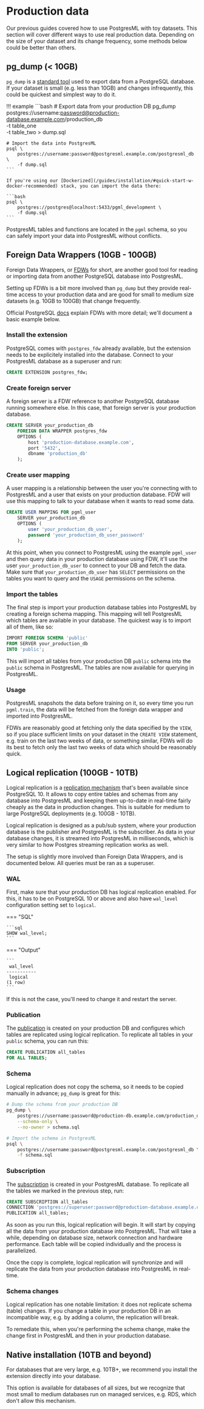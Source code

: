 # Production data

Our previous guides covered how to use PostgresML with toy datasets. This section will cover different ways to use real production data. Depending on the size of your dataset and its change frequency, some methods below could be better than others.

## pg_dump (< 10GB)

`pg_dump` is a [standard tool](https://www.postgresql.org/docs/12/app-pgdump.html) used to export data from a PostgreSQL database. If your dataset is small (e.g. less than 10GB) and changes infrequently, this could be quickest and simplest way to do it.

!!! example
	```bash
	# Export data from your production DB
	pg_dump \
		postgres://username:password@production-database.example.com/production_db \
		-t table_one \
		-t table_two > dump.sql

	# Import the data into PostgresML
	psql \
		postgres://username:password@postgresml.example.com/postgresml_db \
		-f dump.sql
	```

	If you're using our [Dockerized](/guides/installation/#quick-start-w-docker-recommended) stack, you can import the data there:

	```bash
	psql \
		postgres://postgres@localhost:5433/pgml_development \
		-f dump.sql
	```

PostgresML tables and functions are located in the `pgml` schema, so you can safely import your data into PostgresML without conflicts.


## Foreign Data Wrappers (10GB - 100GB)

Foreign Data Wrappers, or [FDWs](https://www.postgresql.org/docs/12/postgres-fdw.html) for short, are another good tool for reading or importing data from another PostgreSQL database into PostgresML.

Setting up FDWs is a bit more involved than `pg_dump` but they provide real-time access to your production data and are good for small to medium size datasets (e.g. 10GB to 100GB) that change frequently.

Official PostgreSQL [docs](https://www.postgresql.org/docs/12/postgres-fdw.html) explain FDWs with more detail; we'll document a basic example below.

### Install the extension

PostgreSQL comes with `postgres_fdw` already available, but the extension needs to be explicitely installed into the database. Connect to your PostgresML database as a superuser and run:

```sql
CREATE EXTENSION postgres_fdw;
```

### Create foreign server

A foreign server is a FDW reference to another PostgreSQL database running somewhere else. In this case, that foreign server is your production database.

```sql
CREATE SERVER your_production_db
	FOREIGN DATA WRAPPER postgres_fdw
	OPTIONS (
		host 'production-database.example.com',
		port '5432',
		dbname 'production_db'
	);
```

### Create user mapping

A user mapping is a relationship between the user you're connecting with to PostgresML and a user that exists on your production database. FDW will use
this mapping to talk to your database when it wants to read some data.

```sql
CREATE USER MAPPING FOR pgml_user
	SERVER your_production_db
	OPTIONS (
		user 'your_production_db_user',
		password 'your_production_db_user_password'
	);
```

At this point, when you connect to PostgresML using the example `pgml_user` and then query data in your production database using FDW, it'll use the user `your_production_db_user`
to connect to your DB and fetch the data. Make sure that `your_production_db_user` has `SELECT` permissions on the tables you want to query and the `USAGE` permissions on the schema.

### Import the tables

The final step is import your production database tables into PostgresML by creating a foreign schema mapping. This mapping will tell PostgresML which tables are available in your database. The quickest way is to import all of them, like so:

```sql
IMPORT FOREIGN SCHEMA 'public'
FROM SERVER your_production_db
INTO 'public';
```

This will import all tables from your production DB `public` schema into the `public` schema in PostgresML. The tables are now available for querying in PostgresML.

### Usage

PostgresML snapshots the data before training on it, so every time you run `pgml.train`, the data will be fetched from the foreign data wrapper and imported into PostgresML.

FDWs are reasonably good at fetching only the data specified by the `VIEW`, so if you place sufficient limits on your dataset in the `CREATE VIEW` statement, e.g. train on the last two weeks of data, or something similar, FDWs will do its best to fetch only the last two weeks of data which should be reasonably quick.


## Logical replication (100GB - 10TB)

Logical replication is a [replication mechanism](https://www.postgresql.org/docs/12/logical-replication.html) that's been available since PostgreSQL 10. It allows to copy entire tables and schemas from any database into PostgresML and keeping them up-to-date in real-time fairly cheaply as the data in production changes. This is suitable for medium to large PostgreSQL deployments (e.g. 100GB - 10TB).

Logical replication is designed as a pub/sub system, where your production database is the publisher and PostgresML is the subscriber. As data in your database changes, it is streamed into PostgresML in milliseconds, which is very similar to how Postgres streaming replication works as well.

The setup is slightly more involved than Foreign Data Wrappers, and is documented below. All queries must be ran as a superuser.

### WAL

First, make sure that your production DB has logical replication enabled. For this, it has to be on PostgreSQL 10 or above and also have `wal_level` configuration setting set to `logical`.

=== "SQL"

	```sql
	SHOW wal_level;
	```

=== "Output"

	```
	 wal_level 
	-----------
	 logical
	(1 row)
	```

If this is not the case, you'll need to change it and restart the server.

### Publication

The [publication](https://www.postgresql.org/docs/12/sql-createpublication.html) is created on your production DB and configures which tables are replicated using logical replication. To replicate all tables in your `public` schema, you can run this:

```sql
CREATE PUBLICATION all_tables
FOR ALL TABLES;
```

### Schema

Logical replication does not copy the schema, so it needs to be copied manually in advance; `pg_dump` is great for this:

```bash
# Dump the schema from your production DB
pg_dump \
	postgres://username:password@production-db.example.com/production_db \
	--schema-only \
	--no-owner > schema.sql

# Import the schema in PostgresML
psql \
	postgres://username:password@postgresml.example.com/postgresml_db \
	-f schema.sql
```


### Subscription

The [subscription](https://www.postgresql.org/docs/12/sql-createsubscription.html) is created in your PostgresML database. To replicate all the tables we marked in the previous step, run:

```sql
CREATE SUBSCRIPTION all_tables
CONNECTION 'postgres://superuser:password@production-database.example.com/production_db'
PUBLICATION all_tables;
```

As soon as you run this, logical replication will begin. It will start by copying all the data from your production database into PostgresML. That will take a while, depending on database size, network connection and hardware performance. Each table will be copied individually and the process is parallelized.

Once the copy is complete, logical replication will synchronize and will replicate the data from your production database into PostgresML in real-time.

### Schema changes

Logical replication has one notable limitation: it does not replicate schema (table) changes. If you change a table in your production DB in an incompatible way, e.g. by adding a column, the replication will break.

To remediate this, when you're performing the schema change, make the change first in PostgresML and then in your production database.


## Native installation (10TB and beyond)

For databases that are very large, e.g. 10TB+, we recommend you install the extension directly into your database.

This option is available for databases of all sizes, but we recognize that most small to medium databases run on managed services, e.g. RDS, which don't allow this mechanism.

